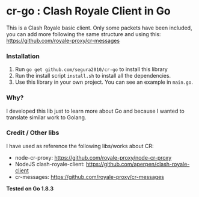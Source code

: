 # cr-go : Clash Royale Client in Go

This is a Clash Royale basic client. Only some packets have been included, you can add more following the same structure and using this: https://github.com/royale-proxy/cr-messages

### Installation 

1. Run `go get github.com/segura2010/cr-go` to install this library
2. Run the install script `install.sh` to install all the dependencies.
3. Use this library in your own project. You can see an example in `main.go`.

### Why?

I developed this lib just to learn more about Go and because I wanted to translate similar work to Golang.

### Credit / Other libs

I have used as reference the following libs/works about CR:

- node-cr-proxy: https://github.com/royale-proxy/node-cr-proxy
- NodeJS clash-royale-client: https://github.com/aperpen/clash-royale-client
- cr-messages: https://github.com/royale-proxy/cr-messages


**Tested on Go 1.8.3**
